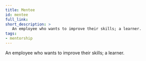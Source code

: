 ```yaml
---
title: Mentee
id: mentee
full_link:
short_description: >
   An employee who wants to improve their skills; a learner.
tags:
- mentorship
---
```


An employee who wants to improve their skills; a learner.
